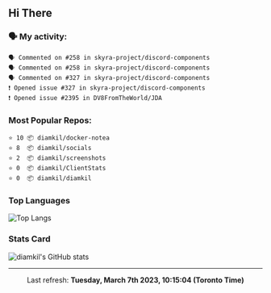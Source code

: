 ## Hi There

### 🗣 My activity:

```
🗣 Commented on #258 in skyra-project/discord-components
🗣 Commented on #258 in skyra-project/discord-components
🗣 Commented on #327 in skyra-project/discord-components
❗️ Opened issue #327 in skyra-project/discord-components
❗️ Opened issue #2395 in DV8FromTheWorld/JDA
```

### Most Popular Repos:

```
⭐️ 10 📦 diamkil/docker-notea
⭐️ 8  📦 diamkil/socials
⭐️ 2  📦 diamkil/screenshots
⭐️ 0  📦 diamkil/ClientStats
⭐️ 0  📦 diamkil/diamkil
```

### Top Languages

![Top Langs](https://github-readme-stats.vercel.app/api/top-langs/?username=diamkil&layout=compact&langs_count=10)

### Stats Card

![diamkil's GitHub stats](https://github-readme-stats.vercel.app/api?username=diamkil&count_private=true&show_icons=true)

---

<p align="center">
  Last refresh: 
  <b>Tuesday, March 7th 2023, 10:15:04 (Toronto Time)</b>
</p>

